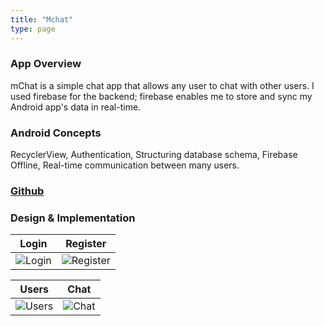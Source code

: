```yaml
---
title: "Mchat"
type: page
---
```


### App Overview

mChat is a simple chat app that allows any user to chat with other users. I used firebase for the backend; firebase enables me to store and sync my Android app's data in real-time.

### Android Concepts

RecyclerView, Authentication, Structuring database schema, Firebase Offline, Real-time communication between many users.

### [Github](https://github.com/marceand/MChat)

### Design & Implementation

|              Login               |                Register                |
| :------------------------------: | :------------------------------------: |
| ![Login](/images/chat/login.png) | ![Register](/images/chat/register.png) |

|              Users               |              Chat              |
| :------------------------------: | :----------------------------: |
| ![Users](/images/chat/users.png) | ![Chat](/images/chat/chat.png) |
